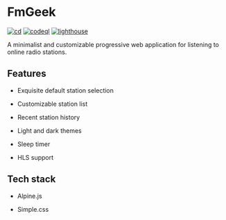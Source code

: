# FmGeek

[![cd](https://img.shields.io/github/actions/workflow/status/yavorfingarov/FmGeek/cd.yml?branch=master&label=cd)](https://github.com/yavorfingarov/FmGeek/actions/workflows/cd.yml?query=branch%3Amaster)
[![codeql](https://img.shields.io/github/actions/workflow/status/yavorfingarov/FmGeek/codeql.yml?branch=master&label=codeql)](https://github.com/yavorfingarov/FmGeek/actions/workflows/codeql.yml?query=branch%3Amaster)
[![lighthouse](https://img.shields.io/badge/passing-brightgreen?label=lighthouse)](https://pagespeed.web.dev/analysis/https-fmgeek-pages-dev/9dosojxf5q)

A minimalist and customizable progressive web application for listening to online radio stations.

## Features

- Exquisite default station selection

- Customizable station list

- Recent station history

- Light and dark themes

- Sleep timer

- HLS support

## Tech stack

- Alpine.js

- Simple.css
